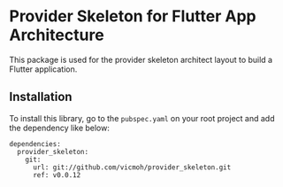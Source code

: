 # Provider Skeleton for Flutter App Architecture

This package is used for the provider skeleton architect layout to
build a Flutter application.

## Installation

To install this library, go to the `pubspec.yaml` on your root
project and add the dependency like below: 

```
dependencies:
  provider_skeleton:
    git:
      url: git://github.com/vicmoh/provider_skeleton.git
      ref: v0.0.12
```
